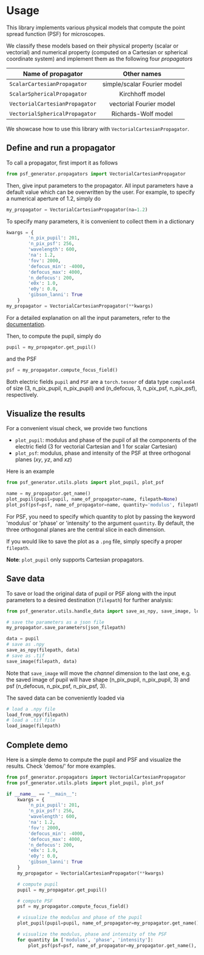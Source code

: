 # Usage
This library implements various physical models that compute the point spread function (PSF) for microscopes.

We classify these models based on their physical property (scalar or vectorial) and numerical property (computed on a 
Cartesian or spherical coordinate system) and implement them as the following four
_propagators_

| Name of propagator             |         Other names         |
|--------------------------------|:---------------------------:|
| `ScalarCartesianPropagator`    | simple/scalar Fourier model |
| `ScalarSphericalPropagator`    |       Kirchhoff model       |
| `VectorialCartesianPropagator` |   vectorial Fourier model   |
| `VectorialSphericalPropagator` |     Richards-Wolf model     |


We showcase how to use this library with `VectorialCartesianPropagator`.

## Define and run a propagator
To call a propagator, first import it as follows
```python
from psf_generator.propagators import VectorialCartesianPropagator
```

Then, give input parameters to the propagator.
All input parameters have a default value which can be overwritten by the user.
For example, to specify a numerical aperture of 1.2, simply do
```python
my_propagator = VectorialCartesianPropagator(na=1.2)
```

To specify many parameters, it is convenient to collect them in a dictionary
```python
kwargs = {
        'n_pix_pupil': 201,
        'n_pix_psf': 256,
        'wavelength': 600,
        'na': 1.2,
        'fov': 2000,
        'defocus_min': -4000,
        'defocus_max': 4000,
        'n_defocus': 200,
        'e0x': 1.0,
        'e0y': 0.0,
        'gibson_lanni': True
    }
my_propagator = VectorialCartesianPropagator(**kwargs)
```
For a detailed explanation on all the input parameters, refer to the [documentation](TODO:addlink).

Then, to compute the pupil, simply do

```python
pupil = my_propagator.get_pupil()
```

and the PSF
```python
psf = my_propagator.compute_focus_field()
```

Both electric fields `pupil` and `PSF` are a `torch.tesnor` of data type `complex64` of size (3, n_pix_pupil, n_pix_pupil) and 
(n_defocus, 3, n_pix_psf, n_pix_psf), respectively.

## Visualize the results
For a convenient visual check, we provide two functions
- `plot_pupil`: modulus and phase of the pupil of all the components of the electric field (3 for vectorial Cartesian and 1 for scalar Cartesian)
- `plot_psf`: modulus, phase and intensity of the PSF at three orthogonal planes ($xy$, $yz$, and $xz$)

Here is an example

```python
from psf_generator.utils.plots import plot_pupil, plot_psf

name = my_propagator.get_name()
plot_pupil(pupil=pupil, name_of_propagator=name, filepath=None)
plot_psf(psf=psf, name_of_propagator=name, quantity='modulus', filepath=None)
```

For PSF, you need to specify which quantity to plot by passing the keyword 'modulus' or 'phase' or 'intensity' to the
argument `quantity`.
By default, the three orthogonal planes are the central slice in each dimension.

If you would like to save the plot as a `.png` file, simply specify a proper `filepath`.

**Note**: `plot_pupil` only supports Cartesian propagators.

## Save data
To save or load the original data of pupil or PSF along with the input parameters to a desired destination (`filepath`)
for further analysis:

```python
from psf_generator.utils.handle_data import save_as_npy, save_image, load_from_npy, load_image

# save the parameters as a json file
my_propagator.save_parameters(json_filepath)

data = pupil
# save as .npy
save_as_npy(filepath, data)
# save as .tif
save_image(filepath, data)
```

Note that `save_image` will move the _channel_ dimension to the last one, e.g. the saved image of pupil will have shape
(n_pix_pupil, n_pix_pupil, 3) and psf (n_defocus, n_pix_psf, n_pix_psf, 3).

The saved data can be conveniently loaded via
```python
# load a .npy file
load_from_npy(filepath)
# load a .tif file
load_image(filepath)
```

## Complete demo
Here is a simple demo to compute the pupil and PSF and visualize the results.
Check 'demos/' for more examples.

```python
from psf_generator.propagators import VectorialCartesianPropagator
from psf_generator.utils.plots import plot_pupil, plot_psf

if __name__ == "__main__":
    kwargs = {
        'n_pix_pupil': 201,
        'n_pix_psf': 256,
        'wavelength': 600,
        'na': 1.2,
        'fov': 2000,
        'defocus_min': -4000,
        'defocus_max': 4000,
        'n_defocus': 200,
        'e0x': 1.0,
        'e0y': 0.0,
        'gibson_lanni': True
    }
    my_propagator = VectorialCartesianPropagator(**kwargs)

    # compute pupil
    pupil = my_propagator.get_pupil()

    # compute PSF
    psf = my_propagator.compute_focus_field()

    # visualize the modulus and phase of the pupil
    plot_pupil(pupil=pupil, name_of_propagator=my_propagator.get_name())

    # visualize the modulus, phase and intensity of the PSF
    for quantity in ['modulus', 'phase', 'intensity']:
        plot_psf(psf=psf, name_of_propagator=my_propagator.get_name(), quantity=quantity)
```